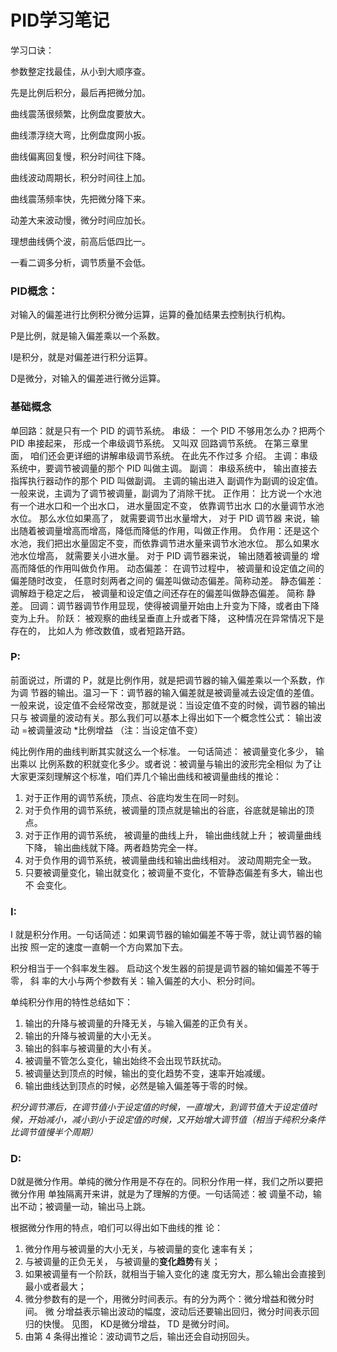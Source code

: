 # PID学习笔记

学习口诀：

参数整定找最佳，从小到大顺序查。

先是比例后积分，最后再把微分加。

曲线震荡很频繁，比例盘度要放大。

曲线漂浮绕大弯，比例盘度网小扳。

曲线偏离回复慢，积分时间往下降。

曲线波动周期长，积分时间往上加。

曲线震荡频率快，先把微分降下来。

动差大来波动慢，微分时间应加长。

理想曲线俩个波，前高后低四比一。

一看二调多分析，调节质量不会低。

### PID概念：

对输入的偏差进行比例积分微分运算，运算的叠加结果去控制执行机构。

P是比例，就是输入偏差乘以一个系数。

I是积分，就是对偏差进行积分运算。

D是微分，对输入的偏差进行微分运算。

### 基础概念

单回路：就是只有一个 PID 的调节系统。
串级： 一个 PID 不够用怎么办？把两个 PID 串接起来， 形成一个串级调节系统。 又叫双
回路调节系统。 在第三章里面， 咱们还会更详细的讲解串级调节系统。 在此先不作过多
介绍。
主调：串级系统中，要调节被调量的那个 PID 叫做主调。
副调： 串级系统中， 输出直接去指挥执行器动作的那个 PID 叫做副调。 主调的输出进入
副调作为副调的设定值。一般来说，主调为了调节被调量，副调为了消除干扰。
正作用： 比方说一个水池有一个进水口和一个出水口， 进水量固定不变， 依靠调节出水
口的水量调节水池水位。 那么水位如果高了， 就需要调节出水量增大， 对于 PID 调节器
来说，输出随着被调量增高而增高，降低而降低的作用，叫做正作用。
负作用：还是这个水池，我们把出水量固定不变，而依靠调节进水量来调节水池水位。
那么如果水池水位增高， 就需要关小进水量。 对于 PID 调节器来说， 输出随着被调量的
增高而降低的作用叫做负作用。
动态偏差： 在调节过程中， 被调量和设定值之间的偏差随时改变， 任意时刻两者之间的
偏差叫做动态偏差。简称动差。
静态偏差： 调解趋于稳定之后， 被调量和设定值之间还存在的偏差叫做静态偏差。 简称
静差。
回调：调节器调节作用显现，使得被调量开始由上升变为下降，或者由下降变为上升。
阶跃： 被观察的曲线呈垂直上升或者下降， 这种情况在异常情况下是存在的， 比如人为
修改数值，或者短路开路。 

### P:

前面说过，所谓的 P，就是比例作用，就是把调节器的输入偏差乘以一个系数，作为调
节器的输出。温习一下：调节器的输入偏差就是被调量减去设定值的差值。
一般来说，设定值不会经常改变，那就是说：当设定值不变的时候，调节器的输出只与
被调量的波动有关。那么我们可以基本上得出如下一个概念性公式：
输出波动 =被调量波动 *比例增益 （注：当设定值不变） 

纯比例作用的曲线判断其实就这么一个标准。 一句话简述： 被调量变化多少， 输出乘以
比例系数的积就变化多少。或者说：被调量与输出的波形完全相似
为了让大家更深刻理解这个标准，咱们弄几个输出曲线和被调量曲线的推论：
1) 对于正作用的调节系统，顶点、谷底均发生在同一时刻。
2) 对于负作用的调节系统，被调量的顶点就是输出的谷底，谷底就是输出的顶点。
3) 对于正作用的调节系统， 被调量的曲线上升， 输出曲线就上升； 被调量曲线下降，
输出曲线就下降。两者趋势完全一样。
4) 对于负作用的调节系统，被调量曲线和输出曲线相对。 波动周期完全一致。
5) 只要被调量变化，输出就变化；被调量不变化，不管静态偏差有多大，输出也不
会变化。 

### I:

I 就是积分作用。一句话简述：如果调节器的输如偏差不等于零，就让调节器的输出按
照一定的速度一直朝一个方向累加下去。

积分相当于一个斜率发生器。 启动这个发生器的前提是调节器的输如偏差不等于零， 斜
率的大小与两个参数有关：输入偏差的大小、积分时间。 

单纯积分作用的特性总结如下：

1) 输出的升降与被调量的升降无关，与输入偏差的正负有关。
2) 输出的升降与被调量的大小无关。
3) 输出的斜率与被调量的大小有关。
4) 被调量不管怎么变化，输出始终不会出现节跃扰动。
5) 被调量达到顶点的时候，输出的变化趋势不变，速率开始减缓。
6) 输出曲线达到顶点的时候，必然是输入偏差等于零的时候。 

*积分调节滞后，在调节值小于设定值的时候，一直增大，到调节值大于设定值时候，开始减小，减小到小于设定值的时候，又开始增大调节值（相当于纯积分条件比调节值慢半个周期）*

### D:

D就是微分作用。单纯的微分作用是不存在的。同积分作用一样，我们之所以要把微分作用
单独隔离开来讲，就是为了理解的方便。一句话简述：被
调量不动，输出不动；被调量一动，输出马上跳。

根据微分作用的特点，咱们可以得出如下曲线的推
论：
1) 微分作用与被调量的大小无关，与被调量的变化
速率有关；
2) 与被调量的正负无关， 与被调量的**变化趋势**有关；
3) 如果被调量有一个阶跃，就相当于输入变化的速
度无穷大，那么输出会直接到最小或者最大；
4) 微分参数有的是一个，用微分时间表示。有的分为两个：微分增益和微分时间。 微
分增益表示输出波动的幅度，波动后还要输出回归，微分时间表示回归的快慢。 见图，
KD是微分增益， TD 是微分时间。
5) 由第 4 条得出推论：波动调节之后，输出还会自动拐回头。 



